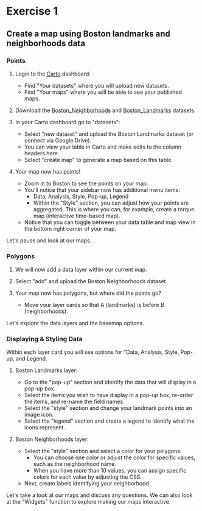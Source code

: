 # **Exercise 1**

## **Create a map using Boston landmarks and neighborhoods data**

### Points

1. Login to the [Carto](https://carto.com/) dashboard:
   * Find "Your datasets" where you will upload new datasets.
   * Find "Your maps" where you will be able to see your published maps.

2. Download the [Boston_Neighborhoods](https://github.com/BCDigSchol/DSIncubator/blob/master/4_Visualizations/datasets/Boston_Neighborhoods.zip) and [Boston_Landmarks](https://docs.google.com/spreadsheets/d/14YL-1j2rHsNtk7aFjbvUFtrOXR55CfbS_elsXSaKx1g/edit) datasets.

3. In your Carto dashboard go to "datasets":
    * Select "new dataset" and upload the Boston Landmarks dataset (or connect via Google Drive).
    * You can view your table in Carto and make edits to the column headers here.
    * Select "create map" to generate a map based on this table.

4. Your map now has points!
   * Zoom in to Boston to see the points on your map.
   * You'll notice that your sidebar now has additional menu items:
     * Data, Analysis, Style, Pop-up, Legend
     * Within the "Style" section, you can adjust how your points are aggregated. This is where you can, for example, create a 
     torque map (interactive time-based map).
   * Notice that you can toggle between your data table and map view in the bottom right corner of your map.

Let's pause and look at our maps.


### Polygons

1. We will now add a data layer within our current map.

2. Select "add" and upload the Boston Neighborhoods dataset.

3. Your map now has polygons, but where did the points go?
    * Move your layer cards so that A (landmarks) is before B (neighborhoods).

Let's explore the data layers and the basemap options.


### Displaying & Styling Data

Within each layer card you will see options for "Data, Analysis, Style, Pop-up, and Legend.

1. Boston Landmarks layer:
    * Go to the "pop-up" section and identify the data that will display in a pop-up box.
    * Select the items you wish to have display in a pop-up box, re-order the items, and re-name the field names.
    * Select the "style" section and change your landmark points into an image icon.
    * Select the "legend" section and create a legend to identify what the icons represent.

2. Boston Neighborhoods layer:
    * Select the "style" section and select a color for your polygons.
      * You can choose one color or adjust the color for specific values, such as the neighborhood name.
      * When you have more than 10 values, you can assign specific colors for each value by adjusting the CSS.
    * Next, create labels identifying your neighborhood.

Let's take a look at our maps and discuss any questions. We can also look at the "Widgets" function to explore making our maps interactive.







